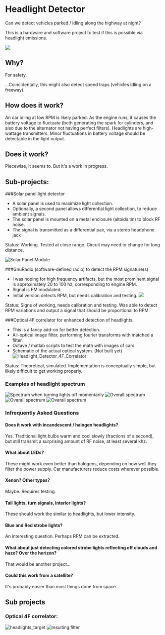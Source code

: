
# Headlight Detector

Can we detect vehicles parked / idling along the highway at night?  

This is a hardware and software project to test if this is possible via headlight emissions.

![](icon.png)

## Why?

For safety.  

...Coincidentally, this might also detect speed traps (vehicles idling on a freeway).

## How does it work?
An car idling at low RPM is likely parked.  As the engine runs, it causes the battery voltage to fluctuate (both generating the spark for cylinders, and also due to the alternator not having perfect filters). Headlights are high-wattage transmitters.  Minor fluctuations in battery voltage should be detectable in the light output.  

## Does it work?
Piecewise, it seems to.  But it's a work in progress.  

## Sub-projects:
###Solar panel light detector
* A solar panel is used to maximize light collection.  
* Optionally, a second panel allows differential light collection, to reduce ambient signals.
* The solar panel is mounted on a metal enclosure (altoids tin) to block RF noise.
* The signal is transmitted as a differential pair, via a stereo headphone jack

Status: Working.  Tested at close range.  Circuit may need to change for long distance.

![Solar Panel Module](/doc/solar_panel.jpg)

###GnuRadio (software-defined radio) to detect the RPM signature(s)
* I was hoping for high frequency artifacts, but the most prominent signal is approximately 20 to 100 hz, corresponding to engine RPM.
* Signal is FM modulated. 
* Initial version detects RPM, but needs calibration and testing.
![](./doc/RPM_detector.grc.png)

Status: Signs of working, needs calibration and testing.  Was able to detect RPM variations and output a signal that should be proportional to RPM.  


###Optical 4F correlator for enhanced detection of headlights.
* This is a fancy add-on for better detection.
* All-optical image filter, performing fourier transforms with matched a filter.
* Octave / matlab scripts to test the math with images of cars
* Schematic of the actual optical system.  (Not built yet)
![Headlight_Detector_4F_Correlator](./doc/Headlight_Detector_4F_Correlator.png)

Status: Theoretical, simulated.  Implementation is conceptually simple, but likely difficult to get working properly.  

### Examples of headlight spectrum 
![Spectrum when turning lights off momentarily](doc/spectrum_lights_on_and_off.png)
![Overall spectrum](doc/spectrum_44khz.png)
![Overall spectrum](doc/spectrum_engine_rev_slight.png)
![Overall spectrum](doc/spectrum_engine_revs.png)



### Infrequently Asked Questions

#### Does it work with incandescent / halogen headlights?
Yes.  Traditional light bulbs warm and cool slowly (fractions of a second), but still transmit a surprising amount of RF noise, at least several khz.  

#### What about LEDs?
These might work even better than halogens, depending on how well they filter the power supply.  Car manufacturers reduce costs wherever possible.  

#### Xenon? Other types?
Maybe.  Requires testing.

#### Tail lights, turn signals, interior lights?
These should work the similar to headlights, but lower intensity.

#### Blue and Red strobe lights?
An interesting question.  Perhaps RPM can be extracted.  

#### What about just detecting colored strobe lights reflecting off clouds and haze?  Over the horizon?  
That would be another project...

#### Could this work from a satellite?
It's probably easier than most things done from space.

## Sub projects
### Optical 4F correlator:
![headlights_target](headlights_target.png)
![resulting filter](doc/filter_2000x2000.png)








